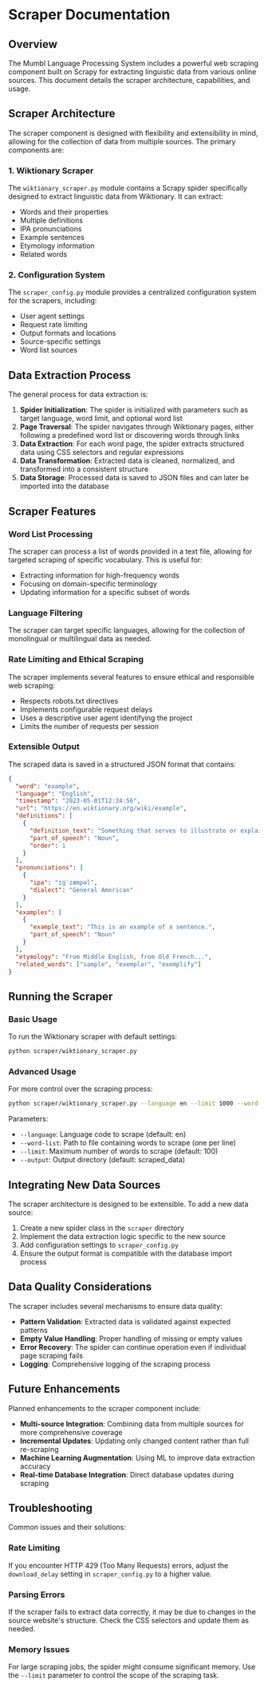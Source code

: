 # Scraper Documentation

## Overview

The Mumbl Language Processing System includes a powerful web scraping component built on Scrapy for extracting linguistic data from various online sources. This document details the scraper architecture, capabilities, and usage.

## Scraper Architecture

The scraper component is designed with flexibility and extensibility in mind, allowing for the collection of data from multiple sources. The primary components are:

### 1. Wiktionary Scraper

The `wiktionary_scraper.py` module contains a Scrapy spider specifically designed to extract linguistic data from Wiktionary. It can extract:

- Words and their properties
- Multiple definitions
- IPA pronunciations
- Example sentences
- Etymology information
- Related words

### 2. Configuration System

The `scraper_config.py` module provides a centralized configuration system for the scrapers, including:

- User agent settings
- Request rate limiting
- Output formats and locations
- Source-specific settings
- Word list sources

## Data Extraction Process

The general process for data extraction is:

1. **Spider Initialization**: The spider is initialized with parameters such as target language, word limit, and optional word list
2. **Page Traversal**: The spider navigates through Wiktionary pages, either following a predefined word list or discovering words through links
3. **Data Extraction**: For each word page, the spider extracts structured data using CSS selectors and regular expressions
4. **Data Transformation**: Extracted data is cleaned, normalized, and transformed into a consistent structure
5. **Data Storage**: Processed data is saved to JSON files and can later be imported into the database

## Scraper Features

### Word List Processing

The scraper can process a list of words provided in a text file, allowing for targeted scraping of specific vocabulary. This is useful for:

- Extracting information for high-frequency words
- Focusing on domain-specific terminology
- Updating information for a specific subset of words

### Language Filtering

The scraper can target specific languages, allowing for the collection of monolingual or multilingual data as needed.

### Rate Limiting and Ethical Scraping

The scraper implements several features to ensure ethical and responsible web scraping:

- Respects robots.txt directives
- Implements configurable request delays
- Uses a descriptive user agent identifying the project
- Limits the number of requests per session

### Extensible Output

The scraped data is saved in a structured JSON format that contains:

```json
{
  "word": "example",
  "language": "English",
  "timestamp": "2023-05-01T12:34:56",
  "url": "https://en.wiktionary.org/wiki/example",
  "definitions": [
    {
      "definition_text": "Something that serves to illustrate or explain a rule.",
      "part_of_speech": "Noun",
      "order": 1
    }
  ],
  "pronunciations": [
    {
      "ipa": "ɪɡˈzæmpəl",
      "dialect": "General American"
    }
  ],
  "examples": [
    {
      "example_text": "This is an example of a sentence.",
      "part_of_speech": "Noun"
    }
  ],
  "etymology": "From Middle English, from Old French...",
  "related_words": ["sample", "exemplar", "exemplify"]
}
```

## Running the Scraper

### Basic Usage

To run the Wiktionary scraper with default settings:

```bash
python scraper/wiktionary_scraper.py
```

### Advanced Usage

For more control over the scraping process:

```bash
python scraper/wiktionary_scraper.py --language en --limit 1000 --word-list word_lists/common_english.txt --output scraped_data/english
```

Parameters:
- `--language`: Language code to scrape (default: en)
- `--word-list`: Path to file containing words to scrape (one per line)
- `--limit`: Maximum number of words to scrape (default: 100)
- `--output`: Output directory (default: scraped_data)

## Integrating New Data Sources

The scraper architecture is designed to be extensible. To add a new data source:

1. Create a new spider class in the `scraper` directory
2. Implement the data extraction logic specific to the new source
3. Add configuration settings to `scraper_config.py`
4. Ensure the output format is compatible with the database import process

## Data Quality Considerations

The scraper includes several mechanisms to ensure data quality:

- **Pattern Validation**: Extracted data is validated against expected patterns
- **Empty Value Handling**: Proper handling of missing or empty values
- **Error Recovery**: The spider can continue operation even if individual page scraping fails
- **Logging**: Comprehensive logging of the scraping process

## Future Enhancements

Planned enhancements to the scraper component include:

- **Multi-source Integration**: Combining data from multiple sources for more comprehensive coverage
- **Incremental Updates**: Updating only changed content rather than full re-scraping
- **Machine Learning Augmentation**: Using ML to improve data extraction accuracy
- **Real-time Database Integration**: Direct database updates during scraping

## Troubleshooting

Common issues and their solutions:

### Rate Limiting

If you encounter HTTP 429 (Too Many Requests) errors, adjust the `download_delay` setting in `scraper_config.py` to a higher value.

### Parsing Errors

If the scraper fails to extract data correctly, it may be due to changes in the source website's structure. Check the CSS selectors and update them as needed.

### Memory Issues

For large scraping jobs, the spider might consume significant memory. Use the `--limit` parameter to control the scope of the scraping task. 